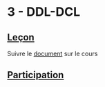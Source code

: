 # 3 - DDL-DCL

## [Leçon]()

Suivre le [document](documentation/Lesson.md) sur le cours

## [Participation](.scripts/Participation.md)

